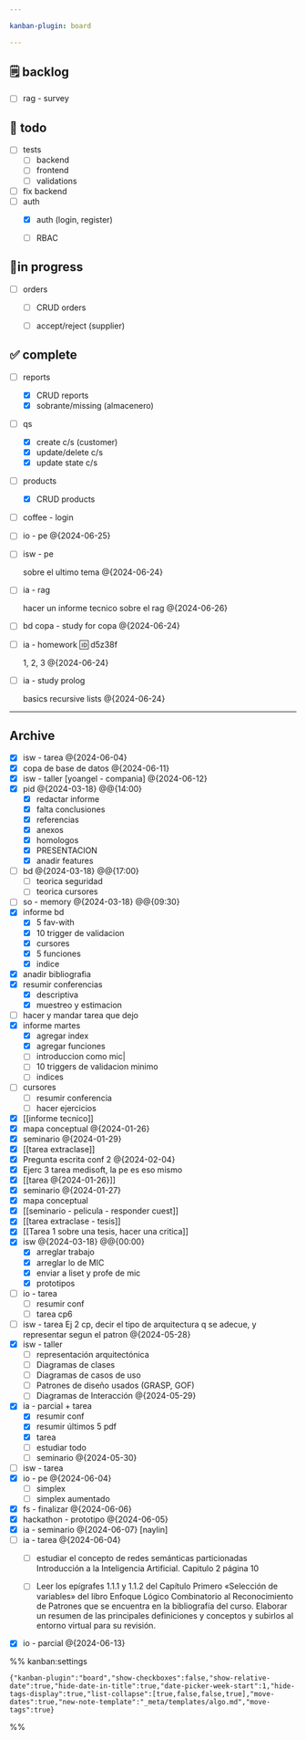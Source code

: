 ```yaml
---

kanban-plugin: board

---
```


## 🗒️ backlog

- [ ] rag - survey


## 📒 todo

- [ ] tests
	- [ ] backend
	- [ ] frontend
	- [ ] validations
- [ ] fix backend
- [ ] auth
	- [x] auth (login, register)
	- [ ] RBAC


## 👷in progress

- [ ] orders
	- [ ] CRUD orders
	- [ ] accept/reject (supplier)


## ✅ complete

- [ ] reports
	- [x] CRUD reports
	- [x] sobrante/missing (almacenero)
- [ ] qs
	- [x] create c/s (customer)
	- [x] update/delete c/s
	- [x] update state c/s
- [ ] products
	- [x] CRUD products
- [ ] coffee - login
- [ ] io - pe @{2024-06-25}
- [ ] isw - pe
	
	sobre el ultimo tema @{2024-06-24}
- [ ] ia - rag
	
	hacer un informe tecnico sobre el rag @{2024-06-26}
- [ ] bd copa - study for copa @{2024-06-24}
- [ ] ia - homework 🆔 d5z38f
	
	1, 2, 3 @{2024-06-24}
- [ ] ia - study prolog
	
	basics 
	recursive
	lists @{2024-06-24}


***

## Archive

- [x] isw - tarea @{2024-06-04}
- [x] copa de base de datos @{2024-06-11}
- [x] isw - taller 
	[yoangel - compania] @{2024-06-12}
- [x] pid @{2024-03-18} @@{14:00} 
	- [x] redactar informe
	- [x] falta conclusiones
	- [x] referencias
	- [x] anexos
	- [x] homologos
	- [x] PRESENTACION
	- [x] anadir features
- [ ] bd @{2024-03-18} @@{17:00} 
	- [ ] teorica seguridad
	- [ ] teorica cursores
- [ ] so - memory 
	@{2024-03-18} @@{09:30}
- [x] informe bd
	- [x] 5 fav-with
	- [x] 10 trigger de validacion
	- [x] cursores
	- [x] 5 funciones
	- [x] indice
- [x] anadir bibliografia
- [x] resumir conferencias
	- [x] descriptiva
	- [x] muestreo y estimacion
- [ ] hacer y mandar tarea que dejo
- [x] informe martes 
	- [x] agregar index
	- [x] agregar funciones
	- [ ] introduccion como mic|
	- [ ] 10 triggers de validacion minimo
	- [ ] indices
- [ ] cursores
	- [ ] resumir conferencia
	- [ ] hacer ejercicios
- [x] [[informe tecnico]]
- [x] mapa conceptual @{2024-01-26}
- [x] seminario @{2024-01-29}
- [x] [[tarea extraclase]]
- [x] Pregunta escrita conf 2 @{2024-02-04}
- [x] Ejerc 3 tarea medisoft, la pe es eso mismo
- [x] [[tarea @{2024-01-26}]]
- [x] seminario @{2024-01-27}
- [x] mapa conceptual
- [x] [[seminario - pelicula - responder cuest]]
- [x] [[tarea extraclase - tesis]]
- [x] [[Tarea 1 sobre una tesis, hacer una critica]]
- [x] isw @{2024-03-18} @@{00:00} 
	- [x] arreglar trabajo
	- [x] arreglar lo de MIC
	- [x] enviar a liset y profe de mic
	- [x] prototipos
- [ ] io - tarea
	- [ ] resumir conf
	- [ ] tarea cp6
- [ ] isw - tarea
	Ej 2 cp, decir el tipo de arquitectura q se adecue, y representar segun el patron @{2024-05-28}
- [x] isw - taller
	- [ ] representación arquitectónica
	- [ ] Diagramas de clases
	- [ ] Diagramas de casos de uso
	- [ ] Patrones de diseño usados (GRASP, GOF)
	- [ ] Diagramas de Interacción @{2024-05-29}
- [x] ia - parcial + tarea
	- [x] resumir conf
	- [x] resumir últimos 5 pdf
	- [x] tarea
	- [ ] estudiar todo
	- [ ] seminario @{2024-05-30}
- [ ] isw - tarea
- [x] io - pe @{2024-06-04}
	- [ ] simplex
	- [ ] simplex aumentado
- [x] fs - finalizar @{2024-06-06}
- [x] hackathon - prototipo @{2024-06-05}
- [x] ia - seminario @{2024-06-07}
	[naylin]
- [ ] ia - tarea @{2024-06-04}
	- [ ] estudiar el concepto de redes semánticas particionadas
	Introducción a la Inteligencia Artificial. Capitulo 2 página 10
	
	
	- [ ] Leer los epígrafes 1.1.1 y 1.1.2 del Capítulo Primero «Selección de variables» del libro Enfoque Lógico Combinatorio al Reconocimiento de Patrones que se encuentra en la bibliografía del curso. Elaborar un resumen de las principales definiciones y conceptos y subirlos al entorno virtual para su revisión.
- [x] io - parcial @{2024-06-13}

%% kanban:settings
```
{"kanban-plugin":"board","show-checkboxes":false,"show-relative-date":true,"hide-date-in-title":true,"date-picker-week-start":1,"hide-tags-display":true,"list-collapse":[true,false,false,true],"move-dates":true,"new-note-template":"_meta/templates/algo.md","move-tags":true}
```
%%